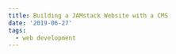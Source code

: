 ```yaml
---
title: Building a JAMstack Website with a CMS
date: '2019-06-27'
tags:
  - web development
---
```


